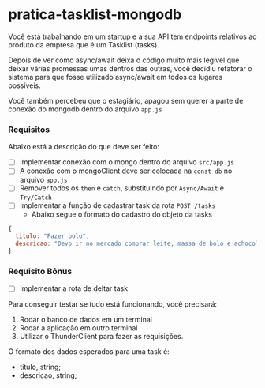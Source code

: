 # pratica-tasklist-mongodb

Você está trabalhando em um startup e a sua API tem endpoints relativos ao produto da empresa que é um Tasklist (tasks).

Depois de ver como async/await deixa o código muito mais legível que deixar várias promessas umas dentros das outras, você decidiu refatorar o sistema para que fosse utilizado async/await em todos os lugares possíveis.

Você também percebeu que o estagiário, apagou sem querer a parte de conexão do mongodb dentro do arquivo `app.js`

### Requisitos

Abaixo está a descrição do que deve ser feito:

- [ ]  Implementar conexão com o mongo dentro do arquivo `src/app.js`
- [ ]  A conexão com o mongoClient deve ser colocada na `const db` no arquivo `app.js`
- [ ]  Remover todos os `then` e `catch`, substituindo por `Async/Await` e `Try/Catch`
- [ ]  Implementar a função de cadastrar task da rota `POST /tasks`
    - Abaixo segue o formato do cadastro do objeto da tasks
    
```jsx
{
  titulo: "Fazer bolo",
  descricao: "Devo ir no mercado comprar leite, massa de bolo e achocolatado",
}
```

### Requisito Bônus

- [ ]  Implementar a rota de deltar task

Para conseguir testar se tudo está funcionando, você precisará:

1. Rodar o banco de dados em um terminal
2. Rodar a aplicação em outro terminal
3. Utilizar o ThunderClient para fazer as requisições.

O formato dos dados esperados para uma task é:

- titulo, string;
- descricao, string;
